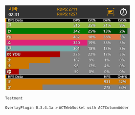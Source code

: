 ![img](https://github.com/laiglinne-ff/TheStone.Chrysoberyl/blob/master/Resources/ScreenShot_2018-01-03_06-06-06.381.png)

`Testment`

`OverlayPlugin 0.3.4.1a >` `ACTWebSocket with ACTColumnAdder`
